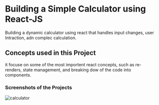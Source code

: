 # Building a Simple Calculator using React-JS
Building a dynamic calculator using react that handles input changes, user Intraction, adn complec calculation.
## Concepts used in this Project
it focuse on some of the most importent react concepts, such as re-renders, state management, and breaking dow of the code into components.

### Screenshots of the Projects
![calculator](https://github.com/AdhiyamaanMaharajan/Simple-Calculator/assets/127979339/168643ee-6d24-42ba-b1f1-b255191143ad)

